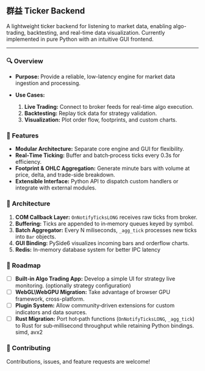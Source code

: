 ## 群益 Ticker Backend

A lightweight ticker backend for listening to market data, enabling algo-trading, backtesting, and real-time data visualization. Currently implemented in pure Python with an intuitive GUI frontend.

<!-- Badges -->
<!--
![PyPI](https://img.shields.io/pypi/v/your-package)
![Build Status](https://img.shields.io/github/actions/workflow/status/your-repo/ci.yml)
![License](https://img.shields.io/github/license/your-repo)
-->
---

### 🔍 Overview

* **Purpose:** Provide a reliable, low-latency engine for market data ingestion and processing.
* **Use Cases:**

  1. **Live Trading:** Connect to broker feeds for real-time algo execution.
  2. **Backtesting:** Replay tick data for strategy validation.
  3. **Visualization:** Plot order flow, footprints, and custom charts.

### 🚀 Features

* **Modular Architecture:** Separate core engine and GUI for flexibility.
* **Real‑Time Ticking:** Buffer and batch‐process ticks every 0.3s for efficiency.
* **Footprint & OHLC Aggregation:** Generate minute bars with volume at price, delta, and trade-side breakdown.
* **Extensible Interface:** Python API to dispatch custom handlers or integrate with external modules.
<!--
### 🛠️ Installation

```bash
pip install syc-ticker  # Replace with actual package name
```

### ⚙️ Quick Start

```python
from st_ticker import TickerEngine

# Initialize engine with your broker credentials
engine = TickerEngine(api_key="YOUR_KEY", secret="YOUR_SECRET")

# Subscribe to symbols
engine.subscribe(["AAPL", "GOOG", "TXF1"])

# Register a callback for aggregated bars
def on_bar(symbol, bar):
    print(f"{symbol} {bar.time}: {bar.open}/{bar.high}/{bar.low}/{bar.close}, Vol={bar.vol}")

engine.on_minute_bar(on_bar)

# Start the engine and GUI loop
engine.start()
```
-->
### 📐 Architecture

1. **COM Callback Layer:** `OnNotifyTicksLONG` receives raw ticks from broker.
2. **Buffering:** Ticks are appended to in‐memory queues keyed by symbol.
3. **Batch Aggregator:** Every N miliseconds, `_agg_tick` processes new ticks into `Bar` objects.
4. **GUI Binding:** PySide6 visualizes incoming bars and orderflow charts.
5. **Redis:** In-memory database system for better IPC latency 

### 🔧 Roadmap

* [ ] **Built‑in Algo Trading App:** Develop a simple UI for strategy live monitoring. (optionally strategy configuration)
* [ ] **WebGL\WebGPU Migration:** Take advantage of browser GPU framework, cross-platform.
* [ ] **Plugin System:** Allow community‐driven extensions for custom indicators and data sources.
* [ ] **Rust Migration:** Port hot‐path functions (`OnNotifyTicksLONG`, `_agg_tick`) to Rust for sub‐millisecond throughput while retaining Python bindings. simd, avx2

### 🤝 Contributing

Contributions, issues, and feature requests are welcome! 
<!--
Please:
1. Fork the repo and create a branch (`feat/YourFeature`).
2. Commit your changes with clear messages.
3. Open a pull request describing the improvement.
-->
<!-- ### 📄 License

Distributed under the MIT License. See [LICENSE](./LICENSE) for details. -->
